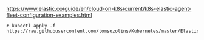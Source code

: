   
https://www.elastic.co/guide/en/cloud-on-k8s/current/k8s-elastic-agent-fleet-configuration-examples.html

```
# kubectl apply -f https://raw.githubusercontent.com/tomsozolins/Kubernetes/master/Elastic%20ECK/elastic_stack_fleet.yaml
```
